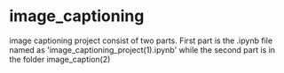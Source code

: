 # image_captioning
image captioning project consist of two parts.
First part is the .ipynb file named as 'image_captioning_project(1).ipynb'
while the second part is in the folder image_caption(2)
